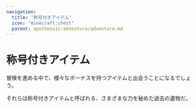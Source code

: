 ```yaml
---
navigation:
  title: "称号付きアイテム"
  icon: "minecraft:chest"
  parent: apotheosis:adventure/adventure.md
---
```


# 称号付きアイテム

冒険を進める中で、様々なボーナスを持つアイテムと出会うことになるでしょう。

それらは称号付きアイテムと呼ばれる、さまざまな力を秘めた過去の遺物だ。

<SubPages />